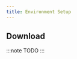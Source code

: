```yaml
---
title: Environment Setup
---
```


<head>
  <title>Environment Setup</title>
  <meta
    name="description"
    content="Environment Setup."
  />
</head>

## Download

:::note
TODO
:::
